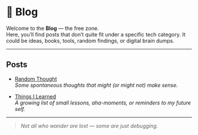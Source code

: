 # 📝 Blog

Welcome to the **Blog** — the free zone.  
Here, you’ll find posts that don’t quite fit under a specific tech category. It could be ideas, books, tools, random findings, or digital brain dumps.

---

## Posts

- [Random Thought](random-thought.md)  
  _Some spontaneous thoughts that might (or might not) make sense._

- [Things I Learned](things-i-learned.md)  
  _A growing list of small lessons, aha-moments, or reminders to my future self._

---

> _Not all who wander are lost — some are just debugging._
